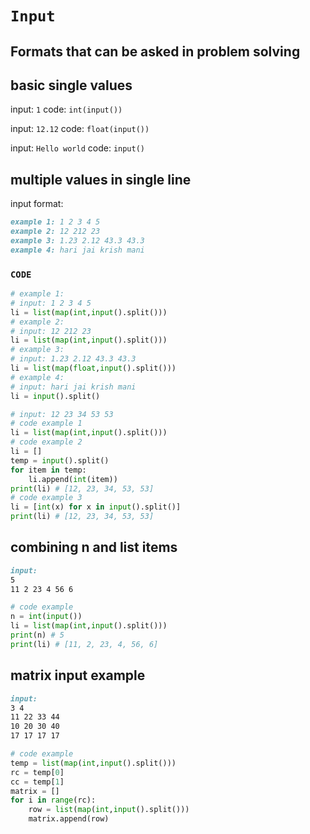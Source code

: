 # `Input`

## Formats that can be asked in problem solving

## basic single values

input: `1`
code: `int(input())`

input: `12.12`
code: `float(input())`

input: `Hello world`
code: `input()`

## multiple values in single line

input format:

```md
example 1: 1 2 3 4 5
example 2: 12 212 23
example 3: 1.23 2.12 43.3 43.3
example 4: hari jai krish mani
```

### `CODE`

```python
# example 1:
# input: 1 2 3 4 5
li = list(map(int,input().split()))
# example 2:
# input: 12 212 23
li = list(map(int,input().split()))
# example 3:
# input: 1.23 2.12 43.3 43.3
li = list(map(float,input().split()))
# example 4:
# input: hari jai krish mani
li = input().split()
```

```python
# input: 12 23 34 53 53
# code example 1
li = list(map(int,input().split()))
# code example 2
li = []
temp = input().split()
for item in temp:
    li.append(int(item))
print(li) # [12, 23, 34, 53, 53]
# code example 3
li = [int(x) for x in input().split()]
print(li) # [12, 23, 34, 53, 53]
```

## combining n and list items

```md
input:
5
11 2 23 4 56 6
```

```python
# code example
n = int(input())
li = list(map(int,input().split()))
print(n) # 5
print(li) # [11, 2, 23, 4, 56, 6]
```

## matrix input example

```md
input:
3 4
11 22 33 44
10 20 30 40
17 17 17 17
```

```python
# code example
temp = list(map(int,input().split()))
rc = temp[0]
cc = temp[1]
matrix = []
for i in range(rc):
    row = list(map(int,input().split()))
    matrix.append(row)
```
